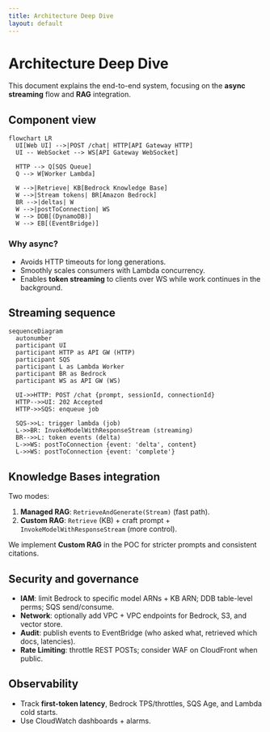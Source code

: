 ```yaml
---
title: Architecture Deep Dive
layout: default
---
```


# Architecture Deep Dive

This document explains the end-to-end system, focusing on the **async streaming** flow and **RAG** integration.

## Component view

```mermaid
flowchart LR
  UI[Web UI] -->|POST /chat| HTTP[API Gateway HTTP]
  UI -- WebSocket --> WS[API Gateway WebSocket]

  HTTP --> Q[SQS Queue]
  Q --> W[Worker Lambda]

  W -->|Retrieve| KB[Bedrock Knowledge Base]
  W -->|Stream tokens| BR[Amazon Bedrock]
  BR -->|deltas| W
  W -->|postToConnection| WS
  W --> DDB[(DynamoDB)]
  W --> EB[(EventBridge)]
```

### Why async?
- Avoids HTTP timeouts for long generations.
- Smoothly scales consumers with Lambda concurrency.
- Enables **token streaming** to clients over WS while work continues in the background.

## Streaming sequence

```mermaid
sequenceDiagram
  autonumber
  participant UI
  participant HTTP as API GW (HTTP)
  participant SQS
  participant L as Lambda Worker
  participant BR as Bedrock
  participant WS as API GW (WS)

  UI->>HTTP: POST /chat {prompt, sessionId, connectionId}
  HTTP-->>UI: 202 Accepted
  HTTP->>SQS: enqueue job

  SQS->>L: trigger lambda (job)
  L->>BR: InvokeModelWithResponseStream (streaming)
  BR-->>L: token events (delta)
  L->>WS: postToConnection {event: 'delta', content}
  L->>WS: postToConnection {event: 'complete'}
```

## Knowledge Bases integration
Two modes:
1. **Managed RAG**: `RetrieveAndGenerate(Stream)` (fast path).
2. **Custom RAG**: `Retrieve` (KB) + craft prompt + `InvokeModelWithResponseStream` (more control).

We implement **Custom RAG** in the POC for stricter prompts and consistent citations.

## Security and governance
- **IAM**: limit Bedrock to specific model ARNs + KB ARN; DDB table-level perms; SQS send/consume.
- **Network**: optionally add VPC + VPC endpoints for Bedrock, S3, and vector store.
- **Audit**: publish events to EventBridge (who asked what, retrieved which docs, latencies).
- **Rate Limiting**: throttle REST POSTs; consider WAF on CloudFront when public.

## Observability
- Track **first-token latency**, Bedrock TPS/throttles, SQS Age, and Lambda cold starts.
- Use CloudWatch dashboards + alarms.
